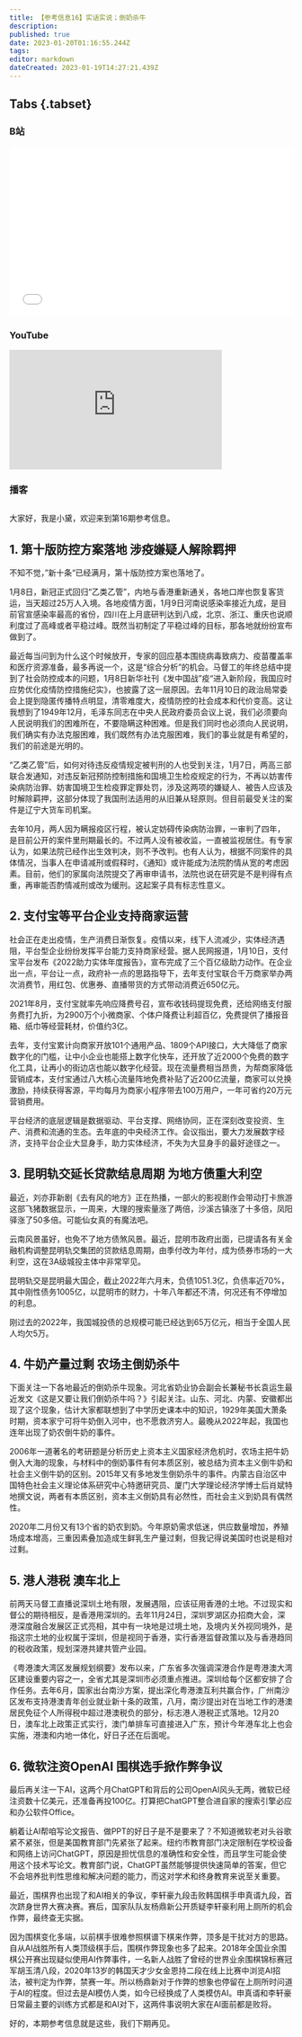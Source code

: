 ```yaml
---
title: 【参考信息16】实话实说；倒奶杀牛
description: 
published: true
date: 2023-01-20T01:16:55.244Z
tags: 
editor: markdown
dateCreated: 2023-01-19T14:27:21.439Z
---
```


## Tabs {.tabset}
### B站
<div style="position: relative; padding: 30% 45%;">
<iframe style="position: absolute; width: 100%; height: 100%; left: 0; top: 0;" src="//player.bilibili.com/player.html?&bvid=BV1cW4y137m3&page=1&as_wide=1&high_quality=1&danmaku=1" scrolling="no" border="0" frameborder="no" framespacing="0" allowfullscreen="true"></iframe>
</div>

### YouTube
<div style="position: relative; padding-bottom: calc(56.25% * 0.75); /* 16:9 */ width: 75%; height: 0;">
<iframe style="position: absolute; top: 0; left: 0; width: 100%; height: 100%;" src="https://www.youtube-nocookie.com/embed/zicLj5IH67A" title="YouTube video player" frameborder="0" allow="accelerometer; autoplay; clipboard-write; encrypted-media; gyroscope; picture-in-picture" allowfullscreen></iframe>
</div>
  
### 播客
<div class="podcast-player"></div>

## 

大家好，我是小黛，欢迎来到第16期参考信息。

## 1. 第十版防控方案落地 涉疫嫌疑人解除羁押

不知不觉，”新十条“已经满月，第十版防控方案也落地了。

1月8日，新冠正式回归“乙类乙管”，内地与香港重新通关，各地口岸也恢复客货运，当天超过25万人入境。各地疫情方面，1月9日河南说感染率接近九成，是目前官宣感染率最高的省份，四川在上月底研判达到八成，北京、浙江、重庆也说顺利度过了高峰或者平稳过峰。既然当初制定了平稳过峰的目标，那各地就纷纷宣布做到了。

最近每当问到为什么这个时候放开，专家的回应基本围绕病毒致病力、疫苗覆盖率和医疗资源准备，最多再说一个，这是“综合分析”的机会。马督工的年终总结中提到了社会防控成本的问题，1月8日新华社刊《发中国战”疫“进入新阶段，我国应时应势优化疫情防控措施纪实》，也披露了这一层原因。去年11月10日的政治局常委会上提到隐匿传播特点明显，清零难度大，疫情防控的社会成本和代价变高。这让我想到了1949年12月，毛泽东同志在中央人民政府委员会议上说，我们必须要向人民说明我们的困难所在，不要隐瞒这种困难。但是我们同时也必须向人民说明，我们确实有办法克服困难，我们既然有办法克服困难，我们的事业就是有希望的，我们的前途是光明的。

“乙类乙管”后，如何对待违反疫情规定被判刑的人也受到关注，1月7日，两高三部联合发通知，对违反新冠预防控制措施和国境卫生检疫规定的行为，不再以妨害传染病防治罪、妨害国境卫生检疫罪定罪处罚，涉及这两项的嫌疑人、被告人应该及时解除羁押，这部分体现了我国刑法适用的从旧兼从轻原则。但目前最受关注的案件是辽宁大货车司机案。

去年10月，两人因为瞒报疫区行程，被认定妨碍传染病防治罪，一审判了四年，是目前公开的案件里刑期最长的。不过两人没有被收监，一直被监视居住。有专家认为，如果法院已经作出生效判决，则不予改判。也有人认为，根据不同案件的具体情况，当事人在申请减刑或假释时，《通知》或许能成为法院酌情从宽的考虑因素。目前，他们的家属向法院提交了再审申请书，法院也说在研究是不是判得有点重，再审能否酌情减刑或改为缓刑。这起案子具有标志性意义。

## 2. 支付宝等平台企业支持商家运营

社会正在走出疫情，生产消费日渐恢复。疫情以来，线下人流减少，实体经济遇阻，平台型企业纷纷发挥平台能力支持商家经营。据人民网报道，1月10日，支付宝平台发布《2022助力实体年度报告》，宣布完成了三个百亿级助力动作。在企业出一点，平台让一点，政府补一点的思路指导下，去年支付宝联合千万商家举办两次消费节，用红包、优惠券、直播带货的方式带动消费近650亿元。

2021年8月，支付宝就率先响应降费号召，宣布收钱码提现免费，还给网络支付服务费打九折，为2900万个小微商家、个体户降费让利超百亿，免费提供了播报音箱、纸巾等经营耗材，价值约3亿。

去年，支付宝累计向商家开放101个通用产品、1809个API接口，大大降低了商家数字化的门槛，让中小企业也能搭上数字化快车，还开放了近2000个免费的数字化工具，让再小的街边店也能以数字化经营。现在流量费相当昂贵，为帮商家降低营销成本，支付宝通过八大核心流量阵地免费补贴了近200亿流量，商家可以兑换激励，持续获得客源，平均每月为商家小程序带去100万用户，一年可省约20万元营销费用。

平台经济的底层逻辑是数据驱动、平台支撑、网络协同，正在深刻改变投资、生产、消费和流通的生态。去年底的中央经济工作。会议指出，要大力发展数字经济，支持平台企业大显身手，助力实体经济，不失为大显身手的最好途径之一。

## 3. 昆明轨交延长贷款结息周期 为地方债重大利空

最近，刘亦菲新剧《去有风的地方》正在热播，一部火的影视剧作会带动打卡旅游这部飞猪数据显示，一周来，大理的搜索量涨了两倍，沙溪古镇涨了十多倍，凤阳驿涨了50多倍。可能仙女真的有魔法吧。

云南风景虽好，也免不了地方债煞风景。最近，昆明市政府出面，已提请各有关金融机构调整昆明轨交集团的贷款结息周期，由季付改为年付，成为债券市场的一大利空，这在3A级城投主体中非常罕见。

昆明轨交是昆明最大国企，截止2022年六月末，负债1051.3亿，负债率近70%，其中刚性债务1005亿，以昆明市的财力，十年八年都还不清，何况还有不停增加的利息。

刚过去的2022年，我国城投债的总规模可能已经达到65万亿元，相当于全国人民人均欠5万。

## 4. 牛奶产量过剩 农场主倒奶杀牛

下面关注一下各地最近的倒奶杀牛现象。河北省奶业协会副会长兼秘书长袁运生最近发文《这是又要让我们倒奶杀牛吗？》引起关注。山东、河北、内蒙、安徽都出现了这个现象，估计大家都联想到了中学历史课本中的知识，1929年美国大萧条时期，资本家宁可将牛奶倒入河中，也不愿救济穷人。最晚从2022年起，我国也连年出现了奶农倒牛奶的事件。

2006年一道著名的考研题是分析历史上资本主义国家经济危机时，农场主把牛奶倒入大海的现象，与材料中的倒奶事件有何本质区别，被总结为资本主义倒牛奶和社会主义倒牛奶的区别。2015年又有多地发生倒奶杀牛的事件。内蒙古自治区中国特色社会主义理论体系研究中心特邀研究员、厦门大学理论经济学博士后肖斌特地撰文说，两者有本质区别，资本主义倒奶具有必然性，而社会主义到奶具有偶然性。

2020年二月份又有13个省的奶农到奶。今年原奶需求低迷，供应数量增加，养殖场成本增高，三重因素叠加造成生鲜乳生产量过剩，但我记得说美国时也说是相对过剩。

## 5. 港人港税 澳车北上

前两天马督工直播说深圳土地有限，发展遇阻，应该征用香港的土地。不过现实和督公的期待相反，是香港用深圳的。去年11月24日，深圳罗湖区办招商大会，深港深度融合发展区正式亮相，其中有一块地是过境土地，及境内关外视同境外，是指这宗土地的业权属于深圳，但是视同于香港，实行香港监督政策以及与香港趋同的税收政策，规划深港共建共管产业园。

《粤港澳大湾区发展规划纲要》发布以来，广东省多次强调深港合作是粤港澳大湾区建设重要内容之一，全省尤其是深圳市必须重点推进。深圳给每个区都安排了合作任务。去年6月，国家出台南沙方案，提出深化粤港澳互利共赢合作，广州南沙区发布支持港澳青年创业就业新十条的政策，八月，南沙提出对在当地工作的港澳居民免征个人所得税中超过港澳税负的部分，标志港人港税正式落地。12月20日，澳车北上政策正式实行，澳门单排车可直接进入广东，预计今年港车北上也会实施，港澳和内地一体化，好日子还在后面呢。

## 6. 微软注资OpenAI 围棋选手掀作弊争议

最后再关注一下AI，这两个月ChatGPT和背后的公司OpenAI风头无两，微软已经注资数十亿美元，还准备再投100亿。打算把ChatGPT整合进自家的搜索引擎必应和办公软件Office。

躺着让AI帮咱写论文报告、做PPT的好日子是不是要来了？不知道微软老对头谷歌紧不紧张，但是美国教育部门先紧张了起来。纽约市教育部门决定限制在学校设备和网络上访问ChatGPT，原因是担忧信息的准确性和安全性，而且学生可能会使用这个技术写论文。教育部门说，ChatGPT虽然能够提供快速简单的答案，但它不会培养批判性思维和解决问题的能力，而这对学术和终身教育来说至关重要。

最近，围棋界也出现了和AI相关的争议，李轩豪九段击败韩国棋手申真谞九段，首次跻身世界大赛决赛。赛后，国家队队友杨鼎新公开质疑李轩豪利用上厕所的机会作弊，最终查无实据。

因为围棋变化多端，以前棋手很难参照棋谱下棋来作弊，顶多是干扰对方的思路。自从AI战胜所有人类顶级棋手后，围棋作弊现象也多了起来。2018年全国业余围棋公开赛出现疑似使用AI作弊事件，一名新人战胜了曾经的世界业余围棋锦标赛冠军胡玉清八段，2020年13岁的韩国天才少女金恩持二段在线上比赛中浏览AI招法，被判定为作弊，禁赛一年。所以杨鼎新对于作弊的想象也停留在上厕所时问道于AI的程度。但过去是AI模仿人类，如今已经换成了人类模仿AI。申真谞和李轩豪日常最主要的训练方式都是和AI对下，这两件事说明大家在AI面前都是败将。

好的，本期参考信息就是这些，我们下期再见。
